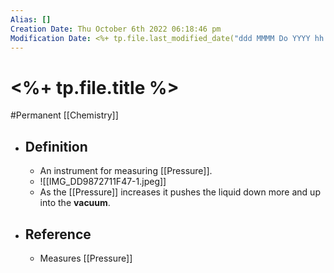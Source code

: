 ```yaml
---
Alias: []
Creation Date: Thu October 6th 2022 06:18:46 pm 
Modification Date: <%+ tp.file.last_modified_date("ddd MMMM Do YYYY hh:mm:ss a") %>
---
```

# <%+ tp.file.title %>
#Permanent [[Chemistry]]

- ## Definition
	- An instrument for measuring [[Pressure]].
	- ![[IMG_DD9872711F47-1.jpeg]]
	- As the [[Pressure]] increases it pushes the liquid down more and up into the **vacuum**.
- ## Reference
	- Measures [[Pressure]]